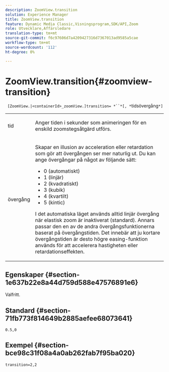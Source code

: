 ```yaml
---
description: ZoomView.transition
solution: Experience Manager
title: ZoomView.transition
feature: Dynamic Media Classic,Visningsprogram,SDK/API,Zoom
role: Utvecklare,Affärsledare
translation-type: tm+mt
source-git-commit: f6c97606d7a4209427316d7367013ad9585a5cae
workflow-type: tm+mt
source-wordcount: '112'
ht-degree: 0%

---
```



# ZoomView.transition{#zoomview-transition}

` [ZoomView.|<containerId>_zoomView.]transition= *``*[, *`tidsövergång`*]`

<table id="table_9E7BB12BF371419F88DD4D24EF04632C"> 
 <tbody> 
  <tr> 
   <td colname="col1"> <p> <span class="codeph"><span class="varname"> tid</span></span> </p> </td> 
   <td colname="col2"> <p> Anger tiden i sekunder som animeringen för en enskild zoomstegsåtgärd utförs. </p> </td> 
  </tr> 
  <tr> 
   <td colname="col1"> <p> <span class="codeph"><span class="varname"> övergång</span></span> </p> </td> 
   <td colname="col2"> <p> Skapar en illusion av acceleration eller retardation som gör att övergången ser mer naturlig ut. Du kan ange övergångar på något av följande sätt: </p> <p> 
     <ul id="ul_DA0D1CF2F2484410BFCCACA86661702E"> 
      <li id="li_93A2D53A53314D9594CEDC9EB20381D4">0 (automatiskt) </li> 
      <li id="li_AD6A1F03DE544959BC4AA0DD97494F8C"> 1 (linjär) </li> 
      <li id="li_816A3CE796E3415B9650DDA204412A6A"> 2 (kvadratiskt) </li> 
      <li id="li_EF00BF6CA2AA48FEB54015FFBA9F8DD4"> 3 (kubik) </li> 
      <li id="li_F3CB7F0821AF489C84A0CA155F5031A2"> 4 (kvartilt) </li> 
      <li id="li_F5B844DAF4CC453CA58BF09A660D139F"> 5 (kintic) </li> 
     </ul> </p> <p>I det automatiska läget används alltid linjär övergång när elastisk zoom är inaktiverat (standard). Annars passar den en av de andra övergångsfunktionerna baserat på övergångstiden. Det innebär att ju kortare övergångstiden är desto högre easing-funktion används för att accelerera hastigheten eller retardationseffekten. </p> </td> 
  </tr> 
 </tbody> 
</table>

## Egenskaper {#section-1e637b22e8a44d759d588e47576891e6}

Valfritt.

## Standard {#section-71fb773f814649b2885aefee68073641}

`0.5,0`

## Exempel {#section-bce98c31f08a4a0ab262fab7f95ba020}

`transition=2,2`
